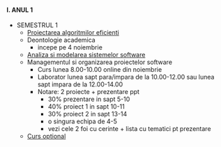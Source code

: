 
#### I. ANUL 1
* SEMESTRUL 1
  - [Proiectarea algoritmilor eficienti]()
  - Deontologie academica
    - incepe pe 4 noiembrie 
  - [Analiza si modelarea sistemelor software]()
  - Managementul si organizarea proiectelor software
    - Curs lunea 8.00-10.00 online din noiembrie
    - Laborator lunea sapt para/impara de la 10.00-12.00 sau lunea sapt impara de la 12.00-14.00 
    - Notare: 2 proiecte + prezentare ppt
      - 30% prezentare in sapt 5-10
      - 40% proiect 1 in sapt 10-11
      - 30% proiect 2 in sapt 13-14
      - o singura echipa de 4-5
      - vezi cele 2 foi cu cerinte + lista cu tematici pt prezentare 
  - [Curs optional]()
